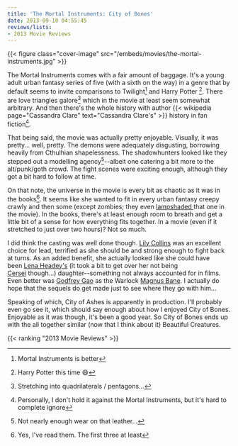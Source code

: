 ```yaml
---
title: 'The Mortal Instruments: City of Bones'
date: 2013-09-10 04:55:45
reviews/lists:
- 2013 Movie Reviews
---
```

{{< figure class="cover-image" src="/embeds/movies/the-mortal-instruments.jpg" >}}

The Mortal Instruments comes with a fair amount of baggage. It's a young adult urban fantasy series of five (with a sixth on the way) in a genre that by default seems to invite comparisons to Twilight[^1] and Harry Potter [^2]. There are love triangles galore[^3] which in the movie at least seem somewhat arbitrary. And then there's the whole history with author {{< wikipedia page="Cassandra Clare" text="Cassandra Clare's" >}} history in fan fiction[^4].

<!--more-->

That being said, the movie was actually pretty enjoyable. Visually, it was pretty... well, pretty. The demons were adequately disgusting, borrowing heavily from Cthulhian shapelessness. The shadowhunters looked like they stepped out a modelling agency[^5]--albeit one catering a bit more to the alt/punk/goth crowd. The fight scenes were exciting enough, although they got a bit hard to follow at time.

On that note, the universe in the movie is every bit as chaotic as it was in the books[^6]. It seems like she wanted to fit in every urban fantasy creepy crawly and then some (except zombies; they even <a href="http://tvtropes.org/pmwiki/pmwiki.php/Main/LampshadeHanging">lampshaded </a>that one in the movie). In the books, there's at least enough room to breath and get a little bit of a sense for how everything fits together. In a movie (even if it stretched to just over two hours)? Not so much.

I did think the casting was well done though. <a itemprop="url" href="http://www.imdb.com/name/nm2934314/?ref_=tt_cl_t1">Lily Collins</a> was an excellent choice for lead, terrified as she should be and strong enough to fight back at turns. As an added benefit, she actually looked like she could have been <a itemprop="url" href="http://www.imdb.com/name/nm0372176/?ref_=tt_cl_t9">Lena Headey's</a> (it took a bit to get over her not being <a href="http://www.imdb.com/character/ch0159526/?ref_=tt_cl_t1">Cersei</a> though...) daughter--something not always accounted for in films. Even better was <a itemprop="url" href="http://www.imdb.com/name/nm3295837/?ref_=tt_cl_t8">Godfrey Gao</a> as the Warlock <a href="http://www.imdb.com/character/ch0319349/?ref_=tt_cl_t8">Magnus Bane</a>. I actually do hope that the sequels do get made just to see where they go with him...

Speaking of which, City of Ashes is apparently in production. I'll probably even go see it, which should say enough about how I enjoyed City of Bones. Enjoyable as it was though, it's been a good year. So City of Bones ends up with the all together similar (now that I think about it) Beautiful Creatures.

{{< ranking "2013 Movie Reviews" >}}

[^1]: Mortal Instruments is better
[^2]: Harry Potter this time :smile:
[^3]: Stretching into quadrilaterals / pentagons...
[^4]: Personally, I don't hold it against the Mortal Instruments, but it's hard to complete ignore
[^5]: Not nearly enough wear on that leather...
[^6]: Yes, I've read them. The first three at least